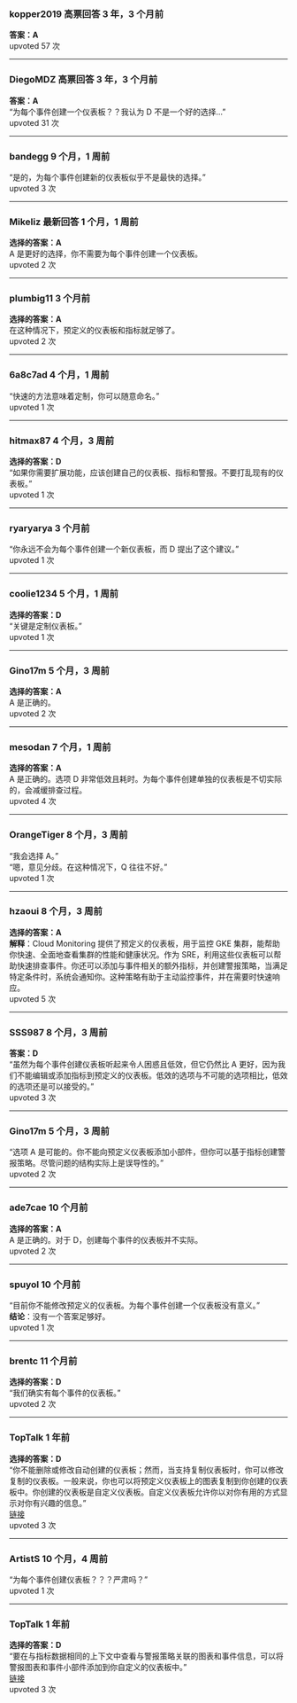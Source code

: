 ### kopper2019 高票回答 3 年，3 个月前
**答案：A**    
upvoted 57 次

---

### DiegoMDZ 高票回答 3 年，3 个月前
**答案：A**  
“为每个事件创建一个仪表板？？我认为 D 不是一个好的选择...”    
upvoted 31 次

---

### bandegg 9 个月，1 周前
“是的，为每个事件创建新的仪表板似乎不是最快的选择。”    
upvoted 3 次

---

### Mikeliz 最新回答 1 个月，1 周前
**选择的答案：A**    
A 是更好的选择，你不需要为每个事件创建一个仪表板。    
upvoted 2 次

---

### plumbig11 3 个月前
**选择的答案：A**    
在这种情况下，预定义的仪表板和指标就足够了。    
upvoted 2 次

---

### 6a8c7ad 4 个月，1 周前
“快速的方法意味着定制，你可以随意命名。”    
upvoted 1 次

---

### hitmax87 4 个月，3 周前
**选择的答案：D**  
“如果你需要扩展功能，应该创建自己的仪表板、指标和警报。不要打乱现有的仪表板。”    
upvoted 1 次

---

### ryaryarya 3 个月前
“你永远不会为每个事件创建一个新仪表板，而 D 提出了这个建议。”    
upvoted 1 次

---

### coolie1234 5 个月，1 周前
**选择的答案：D**  
“关键是定制仪表板。”    
upvoted 1 次

---

### Gino17m 5 个月，3 周前
**选择的答案：A**    
A 是正确的。    
upvoted 2 次

---

### mesodan 7 个月，1 周前
**选择的答案：A**    
A 是正确的。选项 D 非常低效且耗时。为每个事件创建单独的仪表板是不切实际的，会减缓排查过程。    
upvoted 4 次

---

### OrangeTiger 8 个月，3 周前
“我会选择 A。”  
“嗯，意见分歧。在这种情况下，Q 往往不好。”    
upvoted 1 次

---

### hzaoui 8 个月，3 周前
**选择的答案：A**  
**解释**：Cloud Monitoring 提供了预定义的仪表板，用于监控 GKE 集群，能帮助你快速、全面地查看集群的性能和健康状况。作为 SRE，利用这些仪表板可以帮助快速排查事件。你还可以添加与事件相关的额外指标，并创建警报策略，当满足特定条件时，系统会通知你。这种策略有助于主动监控事件，并在需要时快速响应。    
upvoted 5 次

---

### SSS987 8 个月，3 周前
**答案：D**  
“虽然为每个事件创建仪表板听起来令人困惑且低效，但它仍然比 A 更好，因为我们不能编辑或添加指标到预定义的仪表板。低效的选项与不可能的选项相比，低效的选项还是可以接受的。”    
upvoted 3 次

---

### Gino17m 5 个月，3 周前
“选项 A 是可能的。你不能向预定义仪表板添加小部件，但你可以基于指标创建警报策略。尽管问题的结构实际上是误导性的。”    
upvoted 2 次

---

### ade7cae 10 个月前
**选择的答案：A**    
A 是正确的。对于 D，创建每个事件的仪表板并不实际。    
upvoted 2 次

---

### spuyol 10 个月前
“目前你不能修改预定义的仪表板。为每个事件创建一个仪表板没有意义。”  
**结论**：没有一个答案足够好。    
upvoted 1 次

---

### brentc 11 个月前
**选择的答案：D**  
“我们确实有每个事件的仪表板。”    
upvoted 2 次

---

### TopTalk 1 年前
**选择的答案：D**  
“你不能删除或修改自动创建的仪表板；然而，当支持复制仪表板时，你可以修改复制的仪表板。一般来说，你也可以将预定义仪表板上的图表复制到你创建的仪表板中。你创建的仪表板是自定义仪表板。自定义仪表板允许你以对你有用的方式显示对你有兴趣的信息。”  
[链接](https://cloud.google.com/monitoring/charts/predefined-dashboards)    
upvoted 3 次

---

### ArtistS 10 个月，4 周前
“为每个事件创建仪表板？？？严肃吗？”    
upvoted 1 次

---

### TopTalk 1 年前
**选择的答案：D**  
“要在与指标数据相同的上下文中查看与警报策略关联的图表和事件信息，可以将警报图表和事件小部件添加到你自定义的仪表板中。”  
[链接](https://cloud.google.com/monitoring/dashboards/alerts-and-incidents)    
upvoted 3 次
